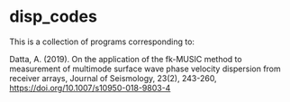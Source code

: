 # disp_codes
This is a collection of programs corresponding to:

Datta, A. (2019). On the application of the fk-MUSIC method to measurement of multimode surface wave phase velocity dispersion
from receiver arrays, Journal of Seismology, 23(2), 243-260, https://doi.org/10.1007/s10950-018-9803-4
